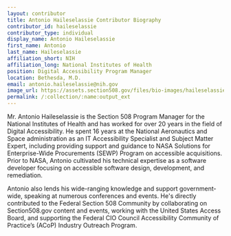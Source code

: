 ```yaml
---
layout: contributor
title: Antonio Haileselassie Contributor Biography
contributor_id: haileselassie
contributor_type: individual
display_name: Antonio Haileselassie
first_name: Antonio
last_name: Haileselassie
affiliation_short: NIH
affiliation_long: National Institutes of Health
position: Digital Accessibility Program Manager
location: Bethesda, M.D. 
email: antonio.haileselassie@nih.gov
image_url: https://assets.section508.gov/files/bio-images/haileselassie-antonio.png
permalink: /:collection/:name:output_ext
---
```

Mr. Antonio Haileselassie is the Section 508 Program Manager for the National Institutes of Health and has worked for over 20 years in the field of Digital Accessibility.  He spent 16 years at the National Aeronautics and Space administration as an IT Accessibility Specialist and Subject Matter Expert, including providing support and guidance to NASA Solutions for Enterprise-Wide Procurements (SEWP) Program on accessible acquisitions. Prior to NASA, Antonio cultivated his technical expertise as a software developer focusing on accessible software design, development, and remediation.

Antonio also lends his wide-ranging knowledge and support government-wide, speaking at numerous conferences and events. He's directly contributed to the Federal Section 508 Community by collaborating on Section508.gov content and events, working with the United States Access Board, and supporting the Federal CIO Council Accessibility Community of Practice’s (ACoP) Industry Outreach Program. 